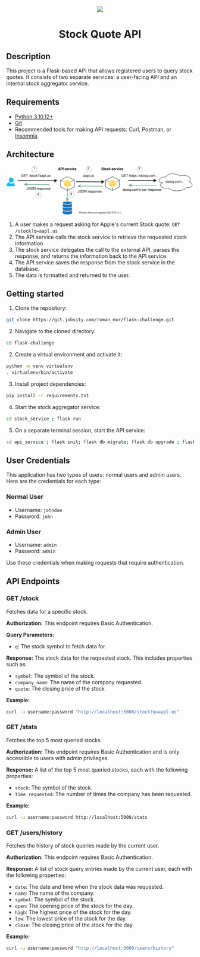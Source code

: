 <div align="center">
    <img src="https://raw.githubusercontent.com/Jobsity/ReactChallenge/main/src/assets/jobsity_logo_small.png"/>
    <h1>Stock Quote API</h1>
</div>


## Description
This project is a Flask-based API that allows registered users to query stock quotes. It consists of two separate services: a user-facing API and an internal stock aggregator service.

## Requirements
* [Python 3.10.12+](https://www.python.org/downloads/release/python-31012/)
* [Git](https://git-scm.com/downloads)
* Recommended tools for making API requests: Curl, Postman, or [Insomnia](https://github.com/Kong/insomnia/releases/latest).

## Architecture
![Architecture Diagram](diagram.svg)
1. A user makes a request asking for Apple's current Stock quote: `GET /stock?q=aapl.us`
2. The API service calls the stock service to retrieve the requested stock information
3. The stock service delegates the call to the external API, parses the response, and returns the information back to the API service.
4. The API service saves the response from the stock service in the database.
5. The data is formatted and returned to the user.


## Getting started

1. Clone the repository:

```sh
git clone https://git.jobsity.com/roman_mor/flask-challenge.git
```
2. Navigate to the cloned directory:
```sh
cd flask-challenge
```
2. Create a virtual environment and activate it:
```sh
python -m venv virtualenv
. virtualenv/bin/activate
```
3. Install project dependencies: 
```sh
pip install -r requirements.txt
```
4. Start the stock aggregator service: 
```sh
cd stock_service ; flask run
```
5. On a separate terminal session, start the API service: 
```sh
cd api_service ; flask init; flask db migrate; flask db upgrade ; flask run
```

## User Credentials

This application has two types of users: normal users and admin users. Here are the credentials for each type:

### Normal User

- Username: `johndoe`
- Password: `john`

### Admin User

- Username: `admin`
- Password: `admin`

Use these credentials when making requests that require authentication.
## API Endpoints

### GET /stock

Fetches data for a specific stock.

**Authorization:**
This endpoint requires Basic Authentication.

**Query Parameters:**
- `q`: The stock symbol to fetch data for.

**Response:**
The stock data for the requested stock. This includes properties such as:
- `symbol`: The symbol of the stock.
- `company_name`: The name of the company requested.
- `quote`: The closing price of the stock

**Example:**
```bash
curl -u username:password "http://localhost:5000/stock?q=aapl.us"
```

### GET /stats

Fetches the top 5 most queried stocks. 

**Authorization:**
This endpoint requires Basic Authentication and is only accessible to users with admin privileges.

**Response:**
A list of the top 5 most queried stocks, each with the following properties:
- `stock`: The symbol of the stock.
- `time_requested`: The number of times the company has been requested.


**Example:**
```bash
curl -u username:password http://localhost:5000/stats
```

### GET /users/history

Fetches the history of stock queries made by the current user.

**Authorization:**
This endpoint requires Basic Authentication.

**Response:**
A list of stock query entries made by the current user, each with the following properties:
- `date`: The date and time when the stock data was requested.
- `name`: The name of the company.
- `symbol`: The symbol of the stock.
- `open`: The opening price of the stock for the day.
- `high`: The highest price of the stock for the day.
- `low`: The lowest price of the stock for the day.
- `close`: The closing price of the stock for the day.

**Example:**
```bash
curl -u username:password "http://localhost:5000/users/history"
```